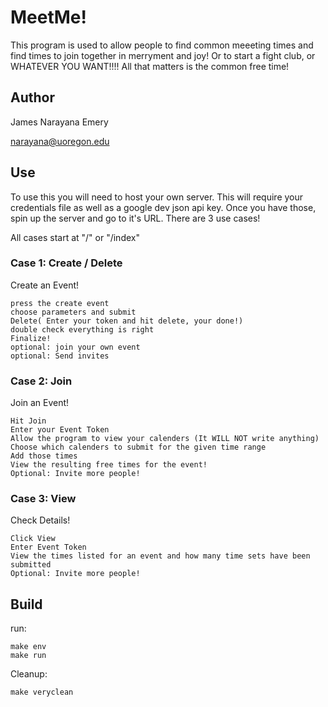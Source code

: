 # MeetMe!
This program is used to allow people to find common meeeting times and find
times to join together in merryment and joy! Or to start a fight club, or
WHATEVER YOU WANT!!!! All that matters is the common free time!

## Author
James Narayana Emery

narayana@uoregon.edu

## Use
To use this you will need to host your own server. This will require your
credentials file as well as a google dev json api key. Once you have those,
spin up the server and go to it's URL. There are 3 use cases!

All cases start at "/" or "/index"

### Case 1: Create / Delete
Create an Event!
```
press the create event
choose parameters and submit
Delete( Enter your token and hit delete, your done!)
double check everything is right
Finalize!
optional: join your own event
optional: Send invites
```

### Case 2: Join
Join an Event!
```
Hit Join
Enter your Event Token
Allow the program to view your calenders (It WILL NOT write anything)
Choose which calenders to submit for the given time range
Add those times
View the resulting free times for the event!
Optional: Invite more people!
```

### Case 3: View
Check Details!
```
Click View
Enter Event Token
View the times listed for an event and how many time sets have been submitted
Optional: Invite more people!
```

## Build
run:
```
make env
make run
```
Cleanup:
```
make veryclean
```

